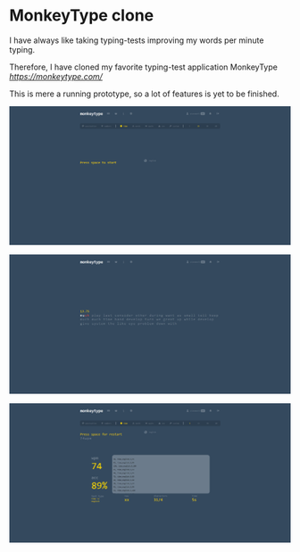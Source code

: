 # MonkeyType clone

I have always like taking typing-tests improving my words per minute typing.

Therefore, I have cloned my favorite typing-test application MonkeyType *https://monkeytype.com/*

This is mere a running prototype, so a lot of features is yet to be finished.

![Front](images/Front.png)

![Test](images/Test.png)

![Results](images/Results.png)

